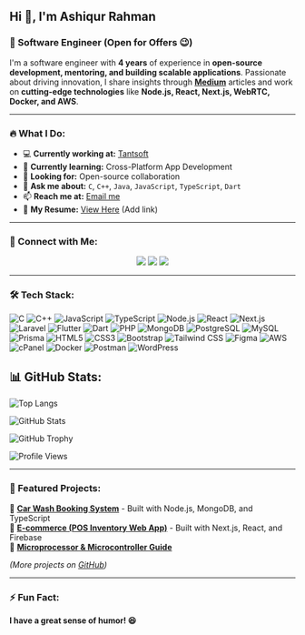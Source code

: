 ## Hi 👋, I'm Ashiqur Rahman

### 🚀 Software Engineer (Open for Offers 😉)

I'm a software engineer with **4 years** of experience in **open-source development, mentoring, and building scalable applications**. Passionate about driving innovation, I share insights through **[Medium](https://medium.com/@imashiqe)** articles and work on **cutting-edge technologies** like **Node.js, React, Next.js, WebRTC, Docker, and AWS**.

---

### 🔥 What I Do:
- 💻 **Currently working at:** [Tantsoft](https://tantsoft.com/)
- 🌱 **Currently learning:** Cross-Platform App Development
- 🤝 **Looking for:** Open-source collaboration
- 💬 **Ask me about:** `C`, `C++`, `Java`, `JavaScript`, `TypeScript`, `Dart`
- 📫 **Reach me at:** [Email me](mailto:imashiqe@gmail.com)
- 📄 **My Resume:** [View Here](#) (Add link)

---

### 📲 Connect with Me:
<p align="center">
  <a href="https://www.linkedin.com/in/imashiqe/" target="_blank"><img src="https://img.shields.io/badge/LinkedIn-0077B5?style=for-the-badge&logo=linkedin&logoColor=white"></a>
  <a href="https://twitter.com/iamashiqe" target="_blank"><img src="https://img.shields.io/badge/Twitter-1DA1F2?style=for-the-badge&logo=twitter&logoColor=white"></a>
  <a href="https://medium.com/@imashiqe" target="_blank"><img src="https://img.shields.io/badge/Medium-12100E?style=for-the-badge&logo=medium&logoColor=white"></a>
</p>

---

### 🛠️ Tech Stack:
![C](https://img.shields.io/badge/c-%2300599C.svg?style=for-the-badge&logo=c&logoColor=white) 
![C++](https://img.shields.io/badge/c++-%2300599C.svg?style=for-the-badge&logo=c%2B%2B&logoColor=white) 
![JavaScript](https://img.shields.io/badge/javascript-%23323330.svg?style=for-the-badge&logo=javascript&logoColor=%23F7DF1E) 
![TypeScript](https://img.shields.io/badge/typescript-%23007ACC.svg?style=for-the-badge&logo=typescript&logoColor=white) 
![Node.js](https://img.shields.io/badge/node.js-6DA55F.svg?style=for-the-badge&logo=node.js&logoColor=white) 
![React](https://img.shields.io/badge/react-%2320232a.svg?style=for-the-badge&logo=react&logoColor=%2361DAFB) 
![Next.js](https://img.shields.io/badge/Next-black?style=for-the-badge&logo=next.js&logoColor=white) 
![Laravel](https://img.shields.io/badge/laravel-%23FF2D20.svg?style=for-the-badge&logo=laravel&logoColor=white) 
![Flutter](https://img.shields.io/badge/flutter-%2302569B.svg?style=for-the-badge&logo=flutter&logoColor=white) 
![Dart](https://img.shields.io/badge/dart-%230175C2.svg?style=for-the-badge&logo=dart&logoColor=white) 
![PHP](https://img.shields.io/badge/php-%23777BB4.svg?style=for-the-badge&logo=php&logoColor=white) 
![MongoDB](https://img.shields.io/badge/mongodb-%2347A248.svg?style=for-the-badge&logo=mongodb&logoColor=white) 
![PostgreSQL](https://img.shields.io/badge/postgresql-%23316192.svg?style=for-the-badge&logo=postgresql&logoColor=white) 
![MySQL](https://img.shields.io/badge/mysql-%2300f.svg?style=for-the-badge&logo=mysql&logoColor=white) 
![Prisma](https://img.shields.io/badge/prisma-%2300A8E8.svg?style=for-the-badge&logo=prisma&logoColor=white) 
![HTML5](https://img.shields.io/badge/html5-%23E34F26.svg?style=for-the-badge&logo=html5&logoColor=white) 
![CSS3](https://img.shields.io/badge/css3-%231572B6.svg?style=for-the-badge&logo=css3&logoColor=white) 
![Bootstrap](https://img.shields.io/badge/bootstrap-%238511FA.svg?style=for-the-badge&logo=bootstrap&logoColor=white) 
![Tailwind CSS](https://img.shields.io/badge/tailwindcss-%2338B2AC.svg?style=for-the-badge&logo=tailwind-css&logoColor=white) 
![Figma](https://img.shields.io/badge/figma-%23F24E1E.svg?style=for-the-badge&logo=figma&logoColor=white) 
![AWS](https://img.shields.io/badge/AWS-%23FF9900.svg?style=for-the-badge&logo=amazon-aws&logoColor=white) 
![cPanel](https://img.shields.io/badge/cPanel-%23FF6C2C.svg?style=for-the-badge&logo=cpanel&logoColor=white) 
![Docker](https://img.shields.io/badge/docker-%230db7ed.svg?style=for-the-badge&logo=docker&logoColor=white) 
![Postman](https://img.shields.io/badge/Postman-%23FF6C37.svg?style=for-the-badge&logo=postman&logoColor=white) 
![WordPress](https://img.shields.io/badge/WordPress-%2321759b.svg?style=for-the-badge&logo=wordpress&logoColor=white) 

## 📊 GitHub Stats:

![Top Langs](https://github-readme-stats.vercel.app/api/top-langs/?username=YOUR_GITHUB_USERNAME&layout=compact&theme=tokyonight)

![GitHub Stats](https://github-readme-stats.vercel.app/api?username=YOUR_GITHUB_USERNAME&show_icons=true&theme=radical)

![GitHub Trophy](https://github-profile-trophy.vercel.app/?username=YOUR_GITHUB_USERNAME&theme=dracula&no-frame=true&margin-w=5)

![Profile Views](https://komarev.com/ghpvc/?username=YOUR_GITHUB_USERNAME&color=blue)



---

### 🚀 Featured Projects:
🔹 [**Car Wash Booking System**](https://github.com/imashiqe/car-wash-booking-system) - Built with Node.js, MongoDB, and TypeScript  
🔹 [**E-commerce (POS Inventory Web App)**](#) - Built with Next.js, React, and Firebase  
🔹 [**Microprocessor & Microcontroller Guide**](https://github.com/imashiqe/microprocessor_microcontroller)  

*(More projects on [GitHub](https://github.com/imashiqe))*

---

### ⚡ Fun Fact:
**I have a great sense of humor! 😆**
